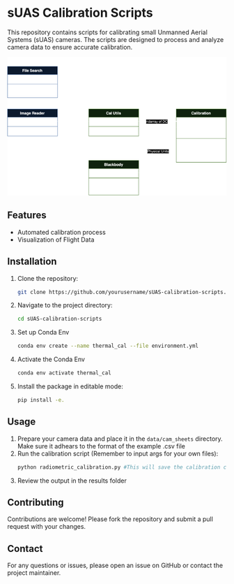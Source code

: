 # sUAS Calibration Scripts

This repository contains scripts for calibrating small Unmanned Aerial Systems (sUAS) cameras. The scripts are designed to process and analyze camera data to ensure accurate calibration.

![image](Thermal_Cal3.drawio.png)

## Features

- Automated calibration process
- Visualization of Flight Data

## Installation

1. Clone the repository:
    ```bash
    git clone https://github.com/yourusername/sUAS-calibration-scripts.git #Skip if using Github UI
    ```
2. Navigate to the project directory:
    ```bash
    cd sUAS-calibration-scripts 
    ```
3. Set up Conda Env
    ```bash
    conda env create --name thermal_cal --file environment.yml
    ```
4. Activate the Conda Env
    ```bash
    conda env activate thermal_cal
    ```
5. Install the package in editable mode:
    ```bash
    pip install -e.
    ```


## Usage

1. Prepare your camera data and place it in the `data/cam_sheets` directory. Make sure it adhears to the format of the example .csv file
2. Run the calibration script (Remember to input args for your own files):
    ```bash
    python radiometric_calibration.py #This will save the calibration coeffs, remember to input args!
    ```
3. Review the output in the results folder

## Contributing

Contributions are welcome! Please fork the repository and submit a pull request with your changes.

## Contact

For any questions or issues, please open an issue on GitHub or contact the project maintainer.

